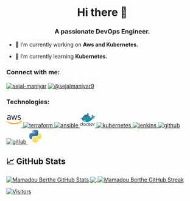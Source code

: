 
<h1 align="center"> Hi there 👋 </h1>
<h3 align="center">A passionate DevOps Engineer.</h3>

- 🔭 I’m currently working on **Aws and Kubernetes.**

- 🌱 I’m currently learning **Kubernetes.**


<h3 align="left">Connect with me:</h3>
<p align="left">
<a href="https://www.linkedin.com/in/mamadou-n-tjo-berthe-40369499/" target="blank"><img align="center" src="https://raw.githubusercontent.com/rahuldkjain/github-profile-readme-generator/master/src/images/icons/Social/linked-in-alt.svg" alt="sejal-maniyar" height="30" width="40" /></a>
<a href="https://medium.com/@mnberthe15" target="blank"><img align="center" src="https://raw.githubusercontent.com/rahuldkjain/github-profile-readme-generator/master/src/images/icons/Social/medium.svg" alt="@sejalmaniyar9" height="30" width="40" /></a>
</p>

<h3 align="left">Technologies:</h3>
<p align="left"> <a href="https://aws.amazon.com" target="_blank" rel="noreferrer"> <img src="https://raw.githubusercontent.com/devicons/devicon/master/icons/amazonwebservices/amazonwebservices-original-wordmark.svg" alt="aws" width="40" height="40"/> </a> </a> <a href="https://www.terraform.io/" target="_blank" rel="noreferrer"> <img src="https://www.vectorlogo.zone/logos/terraformio/terraformio-icon.svg" alt="terraform" width="40" height="40"/> </a> <a href="https://www.ansible.com/" target="_blank" rel="noreferrer"> <img src="https://www.vectorlogo.zone/logos/ansible/ansible-icon.svg" alt="ansible" width="40" height="40"/> </a>  <a href="https://www.docker.com/" target="_blank" rel="noreferrer"> <img src="https://raw.githubusercontent.com/devicons/devicon/master/icons/docker/docker-original-wordmark.svg" alt="docker" width="40" height="40"/> </a>  <a href="https://kubernetes.io" target="_blank" rel="noreferrer"> <img src="https://www.vectorlogo.zone/logos/kubernetes/kubernetes-icon.svg" alt="kubernetes" width="40" height="40"/>  <a href="https://www.jenkins.io" target="_blank" rel="noreferrer"> <img src="https://www.vectorlogo.zone/logos/jenkins/jenkins-icon.svg" alt="jenkins" width="40" height="40"/> </a> </a> <a href="https://github.com/" target="_blank" rel="noreferrer"> <img src="https://www.vectorlogo.zone/logos/github/github-tile.svg" alt="github" width="40" height="40"/> </a> </a>   <a href="https://about.gitlab.com/fr-fr/" target="_blank" rel="noreferrer"> <img src="https://www.vectorlogo.zone/logos/gitlab/gitlab-icon.svg" alt="gitlab" width="40" height="40"/> </a> </a><a href="https://www.python.org" target="_blank" rel="noreferrer"> <img src="https://raw.githubusercontent.com/devicons/devicon/master/icons/python/python-original.svg" alt="python" width="40" height="40"/> </a></p>

## &#x1f4c8; GitHub Stats

<a href="https://github.com/mnberthe/mnberthe">
  <img align="center" src="https://github-readme-stats-git-masterrstaa-rickstaa.vercel.app/api?username=mnberthe&show_icons=true&include_all_commits=true&show=reviews&rank_icon=percentile" alt="Mamadou Berthe GitHub Stats" />
</a>
<a href="https://github.com/dungpham91/dungpham91">
  <img align="center" src="https://github-readme-stats-git-masterrstaa-rickstaa.vercel.app/api/top-langs/?username=mnberthe&layout=donut" />
</a>
<a href="[https://github.com/dungpham91/dungpham91](https://github.com/mnberthe/mnberthe)">
  <img align="center" src="https://streak-stats.demolab.com?user=mnberthe" alt="Mamadou Berthe GitHub Streak" />
</a>

[![Visitors](https://api.visitorbadge.io/api/visitors?path=https%3A%2F%2Fgithub.com%2Fmnberthe&countColor=%23263759)](https://visitorbadge.io/status?path=https%3A%2F%2Fgithub.com%2Fmnberthe)

